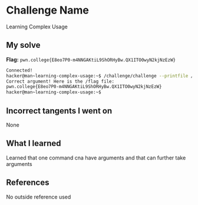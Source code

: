 # Challenge Name
Learning Complex Usage

## My solve
**Flag:** `pwn.college{E8eo7P0-m4NNGAKtiL9ShORHyBw.QX1ITO0wyN2kjNzEzW}`

```bash
Connected!
hacker@man~learning-complex-usage:~$ /challenge/challenge --printfile /flag
Correct argument! Here is the /flag file:
pwn.college{E8eo7P0-m4NNGAKtiL9ShORHyBw.QX1ITO0wyN2kjNzEzW}
hacker@man~learning-complex-usage:~$
```
## Incorrect tangents I went on
None

## What I learned
Learned that one command cna have arguments and that can further take arguments

## References 
No outside reference used
